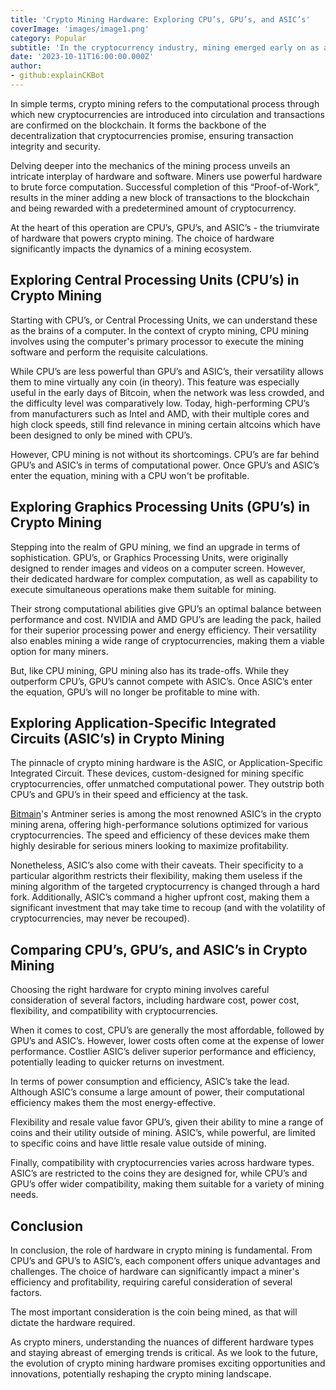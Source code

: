 ```yaml
---
title: 'Crypto Mining Hardware: Exploring CPU’s, GPU’s, and ASIC’s'
coverImage: 'images/image1.png'
category: Popular
subtitle: 'In the cryptocurrency industry, mining emerged early on as a pivotal process, with an underlying significance that cannot be overstated. But what exactly is crypto mining, and why does it command such importance?'
date: '2023-10-11T16:00:00.000Z'
author: 
- github:explainCKBot
---
```


In simple terms, crypto mining refers to the computational process through which new cryptocurrencies are introduced into circulation and transactions are confirmed on the blockchain. It forms the backbone of the decentralization that cryptocurrencies promise, ensuring transaction integrity and security.

Delving deeper into the mechanics of the mining process unveils an intricate interplay of hardware and software. Miners use powerful hardware to brute force computation. Successful completion of this “Proof-of-Work”, results in the miner adding a new block of transactions to the blockchain and being rewarded with a predetermined amount of cryptocurrency.

At the heart of this operation are CPU’s, GPU’s, and ASIC’s - the triumvirate of hardware that powers crypto mining. The choice of hardware significantly impacts the dynamics of a mining ecosystem.


## Exploring Central Processing Units (CPU’s) in Crypto Mining

Starting with CPU’s, or Central Processing Units, we can understand these as the brains of a computer. In the context of crypto mining, CPU mining involves using the computer's primary processor to execute the mining software and perform the requisite calculations.

While CPU’s are less powerful than GPU’s and ASIC’s, their versatility allows them to mine virtually any coin (in theory). This feature was especially useful in the early days of Bitcoin, when the network was less crowded, and the difficulty level was comparatively low. Today, high-performing CPU’s from manufacturers such as Intel and AMD, with their multiple cores and high clock speeds, still find relevance in mining certain altcoins which have been designed to only be mined with CPU’s.

However, CPU mining is not without its shortcomings. CPU’s are far behind GPU’s and ASIC’s in terms of computational power. Once GPU’s and ASIC’s enter the equation, mining with a CPU won't be profitable.


## Exploring Graphics Processing Units (GPU’s) in Crypto Mining

Stepping into the realm of GPU mining, we find an upgrade in terms of sophistication. GPU’s, or Graphics Processing Units, were originally designed to render images and videos on a computer screen. However, their dedicated hardware for complex computation, as well as capability to execute simultaneous operations make them suitable for mining.

Their strong computational abilities give GPU’s an optimal balance between performance and cost. NVIDIA and AMD GPU’s are leading the pack, hailed for their superior processing power and energy efficiency. Their versatility also enables mining a wide range of cryptocurrencies, making them a viable option for many miners.

But, like CPU mining, GPU mining also has its trade-offs. While they outperform CPU’s, GPU’s cannot compete with ASIC’s. Once ASIC’s enter the equation, GPU’s will no longer be profitable to mine with.


## Exploring Application-Specific Integrated Circuits (ASIC’s) in Crypto Mining

The pinnacle of crypto mining hardware is the ASIC, or Application-Specific Integrated Circuit. These devices, custom-designed for mining specific cryptocurrencies, offer unmatched computational power. They outstrip both CPU’s and GPU’s in their speed and efficiency at the task.

[Bitmain](https://www.bitmain.com/)'s Antminer series is among the most renowned ASIC’s in the crypto mining arena, offering high-performance solutions optimized for various cryptocurrencies. The speed and efficiency of these devices make them highly desirable for serious miners looking to maximize profitability.

Nonetheless, ASIC’s also come with their caveats. Their specificity to a particular algorithm restricts their flexibility, making them useless if the mining algorithm of the targeted cryptocurrency is changed through a hard fork. Additionally, ASIC’s command a higher upfront cost, making them a significant investment that may take time to recoup (and with the volatility of cryptocurrencies, may never be recouped).


## Comparing CPU’s, GPU’s, and ASIC’s in Crypto Mining

Choosing the right hardware for crypto mining involves careful consideration of several factors, including hardware cost, power cost, flexibility, and compatibility with cryptocurrencies.

When it comes to cost, CPU’s are generally the most affordable, followed by GPU’s and ASIC’s. However, lower costs often come at the expense of lower performance. Costlier ASIC’s deliver superior performance and efficiency, potentially leading to quicker returns on investment.

In terms of power consumption and efficiency, ASIC’s take the lead. Although ASIC’s consume a large amount of power, their computational efficiency makes them the most energy-effective.

Flexibility and resale value favor GPU’s, given their ability to mine a range of coins and their utility outside of mining. ASIC’s, while powerful, are limited to specific coins and have little resale value outside of mining.

Finally, compatibility with cryptocurrencies varies across hardware types. ASIC’s are restricted to the coins they are designed for, while CPU’s and GPU’s offer wider compatibility, making them suitable for a variety of mining needs.


## Conclusion

In conclusion, the role of hardware in crypto mining is fundamental. From CPU’s and GPU’s to ASIC’s, each component offers unique advantages and challenges. The choice of hardware can significantly impact a miner's efficiency and profitability, requiring careful consideration of several factors.

The most important consideration is the coin being mined, as that will dictate the hardware required.

As crypto miners, understanding the nuances of different hardware types and staying abreast of emerging trends is critical. As we look to the future, the evolution of crypto mining hardware promises exciting opportunities and innovations, potentially reshaping the crypto mining landscape.